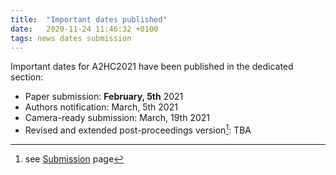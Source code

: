 ```yaml
---
title:  "Important dates published"
date:   2020-11-24 11:46:32 +0100
tags: news dates submission
---
```


Important dates for A2HC2021 have been published in the dedicated section:
 * Paper submission: **February, 5th** 2021
 * Authors notification: March, 5th 2021
 * Camera-ready submission: March, 19th 2021
 * Revised and extended post-proceedings version[^1]: TBA
 
[^1]: see [Submission](/sub/) page
